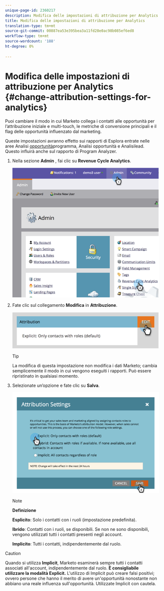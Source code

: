 ```yaml
---
unique-page-id: 2360217
description: Modifica delle impostazioni di attribuzione per Analytics - Marketo Docs - Documentazione prodotto
title: Modifica delle impostazioni di attribuzione per Analytics
translation-type: tm+mt
source-git-commit: 00887ea53e395bea3a11fd28e0ac98b085ef6ed8
workflow-type: tm+mt
source-wordcount: '188'
ht-degree: 0%

---
```



# Modifica delle impostazioni di attribuzione per Analytics {#change-attribution-settings-for-analytics}

Puoi cambiare il modo in cui Marketo collega i contatti alle opportunità per l’attribuzione iniziale e multi-touch, le metriche di conversione principali e il flag delle opportunità influenzato dal marketing.

Queste impostazioni avranno effetto sui rapporti di Esplora entrate nelle aree Analisi [opportunità](../../../product-docs/reporting/revenue-cycle-analytics/program-analytics/understanding-the-program-opportunity-analysis-area.md)programma, Analisi [](../../../product-docs/reporting/revenue-cycle-analytics/revenue-explorer/understanding-opportunity-analysis-in-revenue-explorer.md)opportunità e Analisilead. Questo influirà anche sul rapporto di Program Analyzer.

1. Nella sezione **Admin** , fai clic su **Revenue Cycle Analytics**.

   ![](assets/image2014-9-24-11-3a55-3a19.png)

1. Fate clic sul collegamento **Modifica** in **Attribuzione**.

   ![](assets/image2014-9-24-11-3a56-3a33.png)

   >[!TIP]
   >
   >La modifica di questa impostazione non modifica i dati Marketo; cambia semplicemente il modo in cui vengono eseguiti i rapporti. Può essere ripristinato in qualsiasi momento.

1. Selezionate un’opzione e fate clic su **Salva**.

   ![](assets/image2014-9-24-11-3a57-3a39.png)

   >[!NOTE]
   >
   >**Definizione**
   >
   >
   >**Esplicito**: Solo i contatti con i ruoli (impostazione predefinita).
   >
   >
   >**Ibrido**: Contatti con i ruoli, se disponibili. Se non ne sono disponibili, vengono utilizzati tutti i contatti presenti negli account.
   >
   >
   >**Implicito**: Tutti i contatti, indipendentemente dal ruolo.

>[!CAUTION]
>
>Quando si utilizza **Implicit**, Marketo esaminerà sempre tutti i contatti associati all&#39;account, indipendentemente dal ruolo. **È consigliabile utilizzare la modalità Explicit.** L&#39;utilizzo di Implicit può creare falsi positivi; ovvero persone che hanno il merito di avere un&#39;opportunità nonostante non abbiano una reale influenza sull&#39;opportunità. Utilizzate Implicit con cautela.

